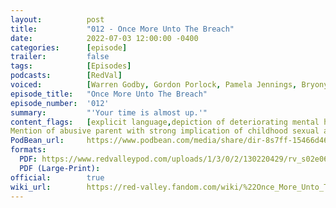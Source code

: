 ```yaml
---
layout:          post
title:           "012 - Once More Unto The Breach"
date:            2022-07-03 12:00:00 -0400
categories:      [episode]
trailer:         false
tags:            [Episodes]
podcasts:        [RedVal]
voiced:          [Warren Godby, Gordon Porlock, Pamela Jennings, Bryony Halbech, Aubrey Wood, Degracious Melé, Pension, Broadband, Gym, Occupational Health, Doug Holder, Emily Godby, Clive Schill]
episode_title:   "Once More Unto The Breach"
episode_number:  '012'
summary:         "'Your time is almost up.'"
content_flags:   [explicit language,depiction of deteriorating mental health - mood swings, abusive language, disturbing behaviour
Mention of abusive parent with strong implication of childhood sexual abuse (never described or depicted), depiction of bullying and harassment developing into intense verbal abuse, implication of murder (not described or depicted)]
PodBean_url:     https://www.podbean.com/media/share/dir-8s7ff-15466d46
formats: 
  PDF: https://www.redvalleypod.com/uploads/1/3/0/2/130220429/rv_s02e06_-_transcript.pdf
  PDF (Large-Print): 
official:        true
wiki_url:        https://red-valley.fandom.com/wiki/%22Once_More_Unto_The_Breach%22
---
```

